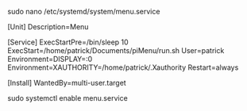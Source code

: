 sudo nano /etc/systemd/system/menu.service

[Unit]
Description=Menu

[Service]
ExecStartPre=/bin/sleep 10
ExecStart=/home/patrick/Documents/piMenu/run.sh
User=patrick
Environment=DISPLAY=:0
Environment=XAUTHORITY=/home/patrick/.Xauthority
Restart=always

[Install]
WantedBy=multi-user.target


sudo systemctl enable menu.service
